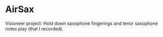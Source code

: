 # AirSax
Visioneer project: Hold down saxophone fingerings and tenor saxophone notes play (that I recorded).
